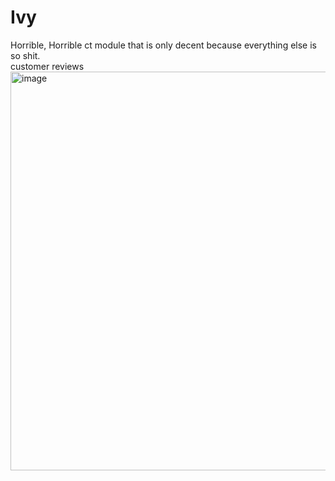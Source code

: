 # Ivy
Horrible, Horrible ct module that is only decent because everything else is so shit.
</br> customer reviews
</br>
<img width="638" alt="image" src="https://github.com/user-attachments/assets/6110b009-7eff-4bca-b3ba-08201a59ba16" />

